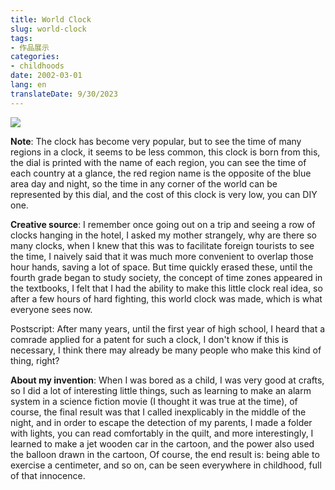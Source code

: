 ```yaml
---
title: World Clock
slug: world-clock
tags:
- 作品展示
categories:
- childhoods
date: 2002-03-01
lang: en
translateDate: 9/30/2023
---
```


![](1.jpg)

**Note**: The clock has become very popular, but to see the time of many regions in a clock, it seems to be less common, this clock is born from this, the dial is printed with the name of each region, you can see the time of each country at a glance, the red region name is the opposite of the blue area day and night, so the time in any corner of the world can be represented by this dial, and the cost of this clock is very low, you can DIY one.

**Creative source**: I remember once going out on a trip and seeing a row of clocks hanging in the hotel, I asked my mother strangely, why are there so many clocks, when I knew that this was to facilitate foreign tourists to see the time, I naively said that it was much more convenient to overlap those hour hands, saving a lot of space. But time quickly erased these, until the fourth grade began to study society, the concept of time zones appeared in the textbooks, I felt that I had the ability to make this little clock real idea, so after a few hours of hard fighting, this world clock was made, which is what everyone sees now.

Postscript: After many years, until the first year of high school, I heard that a comrade applied for a patent for such a clock, I don't know if this is necessary, I think there may already be many people who make this kind of thing, right?

**About my invention**: When I was bored as a child, I was very good at crafts, so I did a lot of interesting little things, such as learning to make an alarm system in a science fiction movie (I thought it was true at the time), of course, the final result was that I called inexplicably in the middle of the night, and in order to escape the detection of my parents, I made a folder with lights, you can read comfortably in the quilt, and more interestingly, I learned to make a jet wooden car in the cartoon, and the power also used the balloon drawn in the cartoon, Of course, the end result is: being able to exercise a centimeter, and so on, can be seen everywhere in childhood, full of that innocence.
